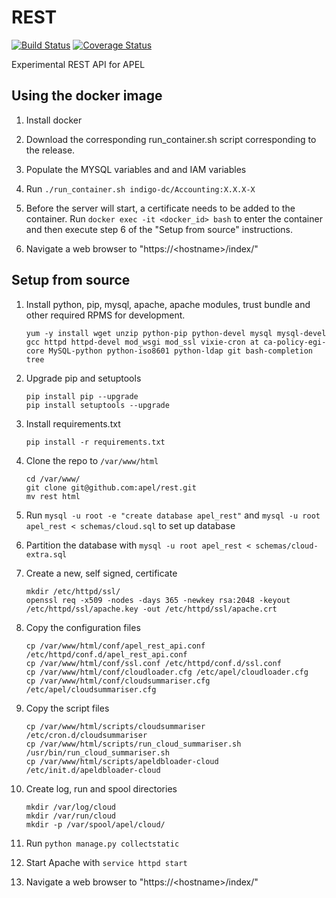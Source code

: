 # REST

[![Build Status](https://travis-ci.org/apel/rest.svg?branch=dev)](https://travis-ci.org/apel/rest)
[![Coverage Status](https://coveralls.io/repos/github/apel/rest/badge.svg?branch=dev)](https://coveralls.io/github/apel/rest?branch=dev)

Experimental REST API for APEL

## Using the docker image

1. Install docker

2. Download the corresponding run_container.sh script corresponding to the release.

3. Populate the MYSQL variables and and IAM variables

4. Run `./run_container.sh indigo-dc/Accounting:X.X.X-X`

5. Before the server will start, a certificate needs to be added to the container. Run `docker exec -it <docker_id> bash` to enter the container and then execute step 6 of the "Setup from source" instructions.

6. Navigate a web browser to "https://\<hostname\>/index/"

## Setup from source

1. Install python, pip, mysql, apache, apache modules, trust bundle and other required RPMS for development.
    ```
    yum -y install wget unzip python-pip python-devel mysql mysql-devel gcc httpd httpd-devel mod_wsgi mod_ssl vixie-cron at ca-policy-egi-core MySQL-python python-iso8601 python-ldap git bash-completion tree
    ```
    
2. Upgrade pip and setuptools
    ```
    pip install pip --upgrade
    pip install setuptools --upgrade
    ```
    
3. Install requirements.txt
    ```
    pip install -r requirements.txt
    ```

4. Clone the repo to `/var/www/html`
    ```
    cd /var/www/
    git clone git@github.com:apel/rest.git
    mv rest html
    ```

5. Run `mysql -u root -e "create database apel_rest"` and `mysql -u root apel_rest < schemas/cloud.sql` to set up database

6. Partition the database with `mysql -u root apel_rest < schemas/cloud-extra.sql`

7. Create a new, self signed, certificate
    ```
    mkdir /etc/httpd/ssl/
    openssl req -x509 -nodes -days 365 -newkey rsa:2048 -keyout /etc/httpd/ssl/apache.key -out /etc/httpd/ssl/apache.crt
    ```

8. Copy the configuration files
    ```
    cp /var/www/html/conf/apel_rest_api.conf /etc/httpd/conf.d/apel_rest_api.conf
    cp /var/www/html/conf/ssl.conf /etc/httpd/conf.d/ssl.conf
    cp /var/www/html/conf/cloudloader.cfg /etc/apel/cloudloader.cfg
    cp /var/www/html/conf/cloudsummariser.cfg /etc/apel/cloudsummariser.cfg
    ```

9. Copy the script files
    ```
    cp /var/www/html/scripts/cloudsummariser /etc/cron.d/cloudsummariser
    cp /var/www/html/scripts/run_cloud_summariser.sh /usr/bin/run_cloud_summariser.sh
    cp /var/www/html/scripts/apeldbloader-cloud /etc/init.d/apeldbloader-cloud
    ```

10. Create log, run and spool directories
     ```
     mkdir /var/log/cloud
     mkdir /var/run/cloud
     mkdir -p /var/spool/apel/cloud/
     ```

11. Run `python manage.py collectstatic`

12. Start Apache with `service httpd start`

13. Navigate a web browser to "https://\<hostname\>/index/"
